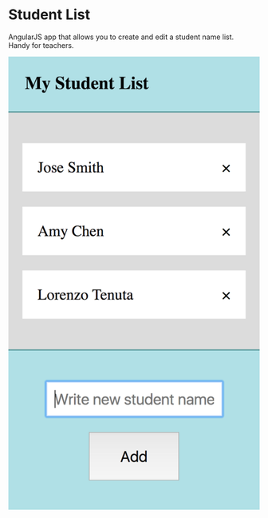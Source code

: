 # Student List
AngularJS app that allows you to create
and edit a student name list.  
Handy for teachers.
<p align="center"><img src="https://github.com/W8sconsin/studentlist/blob/master/screenshot.png"></p>

